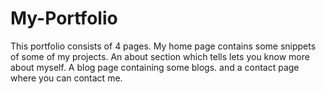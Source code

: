 # My-Portfolio

This portfolio consists of 4 pages.
My home page contains some snippets of some of my projects.
An about section which tells lets you know more about myself.
A blog page containing some blogs.
and a contact page where you can contact me.

